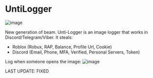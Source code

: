 # UntiLogger
![image](https://user-images.githubusercontent.com/124251090/222417009-2662603f-e9e9-4697-bf32-8569d12fff8a.png)

New generation of beam. Unti-Logger is an image logger that works in Discord/Telegram/Viber. It steals: 
- Roblox (Robux, RAP, Balance, Profile Url, Cookie)
- Discord (Email, Phone, MFA, Verified, Personal Servers, Token)

Log when someone opens the image:
![image](https://user-images.githubusercontent.com/124251090/222409807-1880bb9c-0379-4403-aa0b-2ed5ec3fad37.png)

LAST UPDATE:
FIXED


